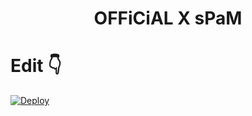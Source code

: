 
<h1 align="center">
  <b>OFFiCiAL X sPaM</b>
</h1>

# Edit 👇

[![Deploy](https://www.herokucdn.com/deploy/button.svg)](https://heroku.com/deploy?template=https://github.com/Prommusic/OFFiCiALXsPaM/SpamBot-deploy)
